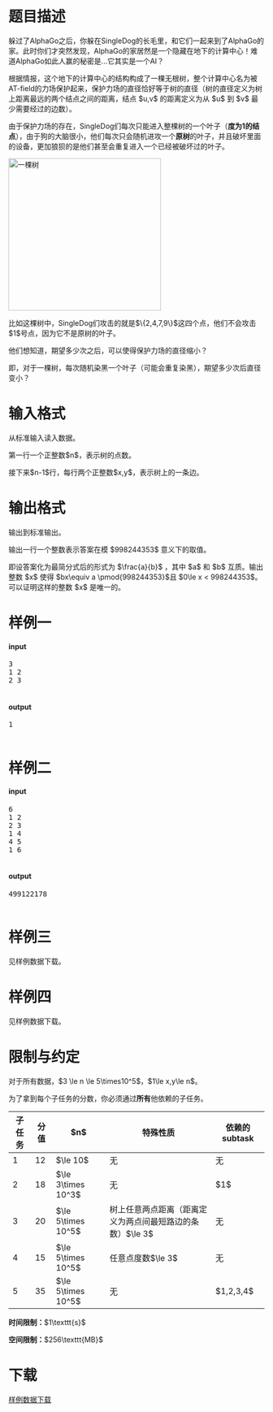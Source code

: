 # 题目描述

<p>躲过了AlphaGo之后，你躲在SingleDog的长毛里，和它们一起来到了AlphaGo的家。此时你们才突然发现，AlphaGo的家居然是一个隐藏在地下的计算中心！难道AlphaGo如此人赢的秘密是...它其实是一个AI？</p>
<p>根据情报，这个地下的计算中心的结构构成了一棵无根树，整个计算中心名为被AT-field的力场保护起来，保护力场的直径恰好等于树的直径（树的直径定义为树上距离最远的两个结点之间的距离，结点 $u,v$ 的距离定义为从 $u$ 到 $v$ 最少需要经过的边数）。</p>
<p>由于保护力场的存在，SingleDog们每次只能进入整棵树的一个叶子（<strong>度为1的结点</strong>），由于狗的大脑很小，他们每次只会随机进攻一个<strong>原树</strong>的叶子，并且破坏里面的设备，更加狼狈的是他们甚至会重复进入一个已经被破坏过的叶子。</p>
<p><img class="img-responsive center-block" src="/source/uoj/351/img/aHR0cHM6Ly9pbWcudW9qLmFjL3Byb2JsZW0vMzUxLzM1MS5wbmc=.png" alt="一棵树" style="width:300px;"/></p>
<p>比如这棵树中，SingleDog们攻击的就是$\{2,4,7,9\}$这四个点，他们不会攻击$1$号点，因为它不是原树的叶子。</p>
<p>他们想知道，期望多少次之后，可以使得保护力场的直径缩小？</p>
<p>即，对于一棵树，每次随机染黑一个叶子（可能会重复染黑），期望多少次后直径变小？</p>

# 输入格式


<p>从标准输入读入数据。</p>
<p>第一行一个正整数$n$，表示树的点数。</p>
<p>接下来$n-1$行，每行两个正整数$x,y$，表示树上的一条边。</p>

# 输出格式


<p>输出到标准输出。</p>
<p>输出一行一个整数表示答案在模 $998244353$ 意义下的取值。</p>
<p>即设答案化为最简分式后的形式为 $\frac{a}{b}$ ，其中 $a$ 和 $b$ 互质。输出整数 $x$ 使得 $bx\equiv a \pmod{998244353}$且 $0\le x &lt; 998244353$。可以证明这样的整数 $x$ 是唯一的。</p>

# 样例一


<h4>input</h4>
<pre>3
1 2
2 3

</pre>

<h4>output</h4>
<pre>1

</pre>


# 样例二


<h4>input</h4>
<pre>6
1 2
2 3
1 4
4 5
1 6

</pre>

<h4>output</h4>
<pre>499122178

</pre>


# 样例三


<p>见样例数据下载。</p>

# 样例四


<p>见样例数据下载。</p>

# 限制与约定


<p>对于所有数据，$3 \le n \le 5\times10^5$，$1\le x,y\le n$。</p>
<p>为了拿到每个子任务的分数，你必须通过<strong>所有</strong>他依赖的子任务。</p>
<div class="table-responsive">
 <table class="table table-bordered table-text-center table-vertical-middle"><thead><tr><th>子任务</th>
    <th>分值</th>
    <th>$n$</th>
    <th>特殊性质</th>
    <th>依赖的subtask</th>
   </tr></thead><tbody><tr><td>1</td>
    <td>12</td>
    <td>$\le 10$</td>
    <td>无</td>
    <td>无</td>
   </tr><tr><td>2</td>
    <td>18</td>
    <td>$\le  3\times 10^3$</td>
    <td>无</td>
    <td>$1$</td>
   </tr><tr><td>3</td>
    <td>20</td>
    <td>$\le  5\times 10^5$</td>
    <td>树上任意两点距离（距离定义为两点间最短路边的条数）$\le 3$</td>
    <td>无</td>
   </tr><tr><td>4</td>
    <td>15</td>
    <td>$\le  5\times 10^5$</td>
    <td>任意点度数$\le 3$</td>
    <td>无</td>
   </tr><tr><td>5</td>
    <td>35</td>
    <td>$\le  5\times 10^5$</td>
    <td>无</td>
    <td>$1,2,3,4$</td>
   </tr></tbody></table></div>

<p><strong>时间限制：</strong>$1\texttt{s}$</p>
<p><strong>空间限制：</strong>$256\texttt{MB}$</p>

# 下载


<p><a href="/download.php?type=problem&amp;id=351">样例数据下载</a></p>
